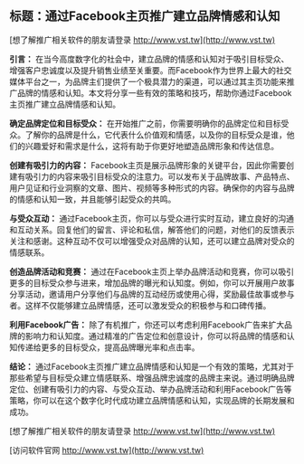 ## **标题：通过Facebook主页推广建立品牌情感和认知**

[想了解推广相关软件的朋友请登录 http://www.vst.tw](http://www.vst.tw)

**引言：**
在当今高度数字化的社会中，建立品牌的情感和认知对于吸引目标受众、增强客户忠诚度以及提升销售业绩至关重要。而Facebook作为世界上最大的社交媒体平台之一，为品牌主们提供了一个极具潜力的渠道，可以通过其主页功能来推广品牌的情感和认知。本文将分享一些有效的策略和技巧，帮助你通过Facebook主页推广建立品牌情感和认知。

**确定品牌定位和目标受众：**
在开始推广之前，你需要明确你的品牌定位和目标受众。了解你的品牌是什么，它代表什么价值观和情感，以及你的目标受众是谁，他们的兴趣爱好和需求是什么，这将有助于你更好地塑造品牌形象和传达信息。

**创建有吸引力的内容：**
Facebook主页是展示品牌形象的关键平台，因此你需要创建有吸引力的内容来吸引目标受众的注意力。可以发布关于品牌故事、产品特点、用户见证和行业洞察的文章、图片、视频等多种形式的内容。确保你的内容与品牌的情感和认知一致，并且能够引起受众的共鸣。

**与受众互动：**
通过Facebook主页，你可以与受众进行实时互动，建立良好的沟通和互动关系。回复他们的留言、评论和私信，解答他们的问题，对他们的反馈表示关注和感谢。这种互动不仅可以增强受众对品牌的认知，还可以建立品牌对受众的情感联系。

**创造品牌活动和竞赛：**
通过在Facebook主页上举办品牌活动和竞赛，你可以吸引更多的目标受众参与进来，增加品牌的曝光和认知度。例如，你可以开展用户故事分享活动，邀请用户分享他们与品牌的互动经历或使用心得，奖励最佳故事或参与者。这样不仅能够建立品牌情感，还可以激发受众的积极参与和口碑传播。

**利用Facebook广告：**
除了有机推广，你还可以考虑利用Facebook广告来扩大品牌的影响力和认知度。通过精准的广告定位和创意设计，你可以将品牌的情感和认知传递给更多的目标受众，提高品牌曝光率和点击率。

**结论：**
通过Facebook主页推广建立品牌情感和认知是一个有效的策略，尤其对于那些希望与目标受众建立情感联系、增强品牌忠诚度的品牌主来说。通过明确品牌定位、创建有吸引力的内容、与受众互动、举办品牌活动和利用Facebook广告等策略，你可以在这个数字化时代成功建立品牌情感和认知，实现品牌的长期发展和成功。

[想了解推广相关软件的朋友请登录 http://www.vst.tw](http://www.vst.tw)


[访问软件官网 http://www.vst.tw](http://www.vst.tw)
